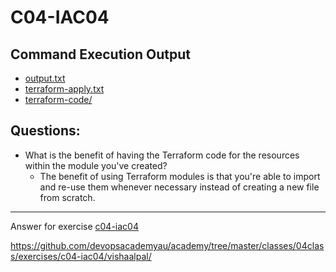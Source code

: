 # C04-IAC04

## Command Execution Output
- [output.txt](https://github.com/devopsacademyau/academy/tree/master/classes/04class/exercises/c04-iac04/vishaalpal/output.txt)
- [terraform-apply.txt](https://github.com/devopsacademyau/academy/tree/master/classes/04class/exercises/c04-iac04/vishaalpal/terraform-apply.txt)
- [terraform-code/](https://github.com/devopsacademyau/academy/tree/master/classes/04class/exercises/c04-iac04/vishaalpal/terraform-code/)

## Questions:
- What is the benefit of having the Terraform code for the resources within the module you've created?
    - The benefit of using Terraform modules is that you're able to import and re-use them whenever necessary instead of creating a new file from scratch.

<!-- Don't change anything below this point-->
<!-- Before commiting, remove both commented lines--> 
***
Answer for exercise [c04-iac04](https://github.com/devopsacademyau/academy/blob/c41e824fb2a2c55e3a30b2371a87e3a7551b6741/classes/04class/exercises/c04-iac04/README.md)

https://github.com/devopsacademyau/academy/tree/master/classes/04class/exercises/c04-iac04/vishaalpal/
